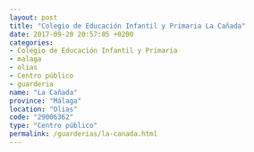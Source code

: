 ```yaml
---
layout: post
title: "Colegio de Educación Infantil y Primaria La Cañada"
date: 2017-09-20 20:57:05 +0200
categories:
- Colegio de Educación Infantil y Primaria
- malaga
- olias
- Centro público
- guarderia
name: "La Cañada"
province: "Málaga"
location: "Olias"
code: "29006362"
type: "Centro público"
permalink: /guarderias/la-canada.html
---
```

